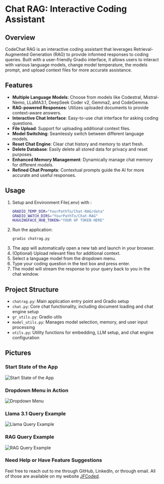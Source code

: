 # Chat RAG: Interactive Coding Assistant

## Overview

CodeChat RAG is an interactive coding assistant that leverages Retrieval-Augmented Generation (RAG) to provide 
informed responses to coding queries. Built with a user-friendly Gradio interface, it allows users to interact with 
various language models, change model temperature, the models prompt, and upload context files for more accurate assistance.

## Features

- **Multiple Language Models**: Choose from models like Codestral, Mistral-Nemo, LLaMA3.1, DeepSeek Coder v2, Gemma2, and CodeGemma.
- **RAG-powered Responses**: Utilizes uploaded documents to provide context-aware answers.
- **Interactive Chat Interface**: Easy-to-use chat interface for asking coding questions.
- **File Upload**: Support for uploading additional context files.
- **Model Switching**: Seamlessly switch between different language models.
- **Reset Chat Engine**: Clear chat history and memory to start fresh.
- **Delete Database**: Easily delete all stored data for privacy and reset purposes.
- **Enhanced Memory Management**: Dynamically manage chat memory for different models.
- **Refined Chat Prompts**: Contextual prompts guide the AI for more accurate and useful responses.


## Usage

1. Setup and Environment File(.env) with :
   ```bash
   GRADIO_TEMP_DIR="YourPathTo/Chat-RAG/data"
   GRADIO_WATCH_DIRS="YourPathTo/Chat-RAG"
   HUGGINGFACE_HUB_TOKEN="YOUR HF TOKEN HERE"
   ```
2. Run the application:
    ```bash
    gradio chatrag.py
   ```
3. The app will automatically open a new tab and launch in your browser.
4. (Optional) Upload relevant files for additional context.
5. Select a language model from the dropdown menu.
6. Type your coding question in the text box and press enter.
7. The model will stream the response to your query back to you in the chat window.


## Project Structure

- `chatrag.py`: Main application entry point and Gradio setup
- `chat.py`: Core chat functionality, including document loading and chat engine setup
- `gr_utils.py`: Gradio utils
- `model_utils.py`: Manages model selection, memory, and user input processing
- `utils.py`: Utility functions for embedding, LLM setup, and chat engine configuration

## Pictures
### Start State of the App
![Start State of the App](pics/start_state.png "Start State of the App")
### Dropdown Menu in Action
![Dropdown Menu](pics/model_dropdown.png "Dropdown Menu in Action")
### Llama 3.1 Query Example
![Llama Query Example](pics/Llama_Query.png "RAG Query Example")
### RAG Query Example
![RAG Query Example](pics/RAG_Query.png "RAG Query Example")


### Need Help or Have Feature Suggestions
Feel free to reach out to me through GitHub, LinkedIn, or through email. All of those are available on my website [JFCoded](https://www.jfcoded.com/contact).